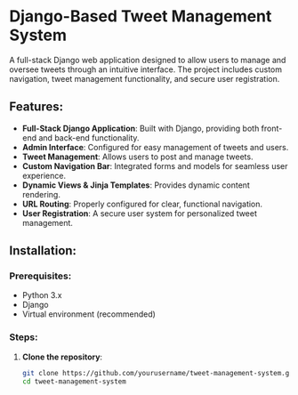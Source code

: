 # Django-Based Tweet Management System

A full-stack Django web application designed to allow users to manage and oversee tweets through an intuitive interface. The project includes custom navigation, tweet management functionality, and secure user registration.

## Features:
- **Full-Stack Django Application**: Built with Django, providing both front-end and back-end functionality.
- **Admin Interface**: Configured for easy management of tweets and users.
- **Tweet Management**: Allows users to post and manage tweets.
- **Custom Navigation Bar**: Integrated forms and models for seamless user experience.
- **Dynamic Views & Jinja Templates**: Provides dynamic content rendering.
- **URL Routing**: Properly configured for clear, functional navigation.
- **User Registration**: A secure user system for personalized tweet management.

## Installation:

### Prerequisites:
- Python 3.x
- Django
- Virtual environment (recommended)

### Steps:
1. **Clone the repository**:
   ```bash
   git clone https://github.com/yourusername/tweet-management-system.git
   cd tweet-management-system
